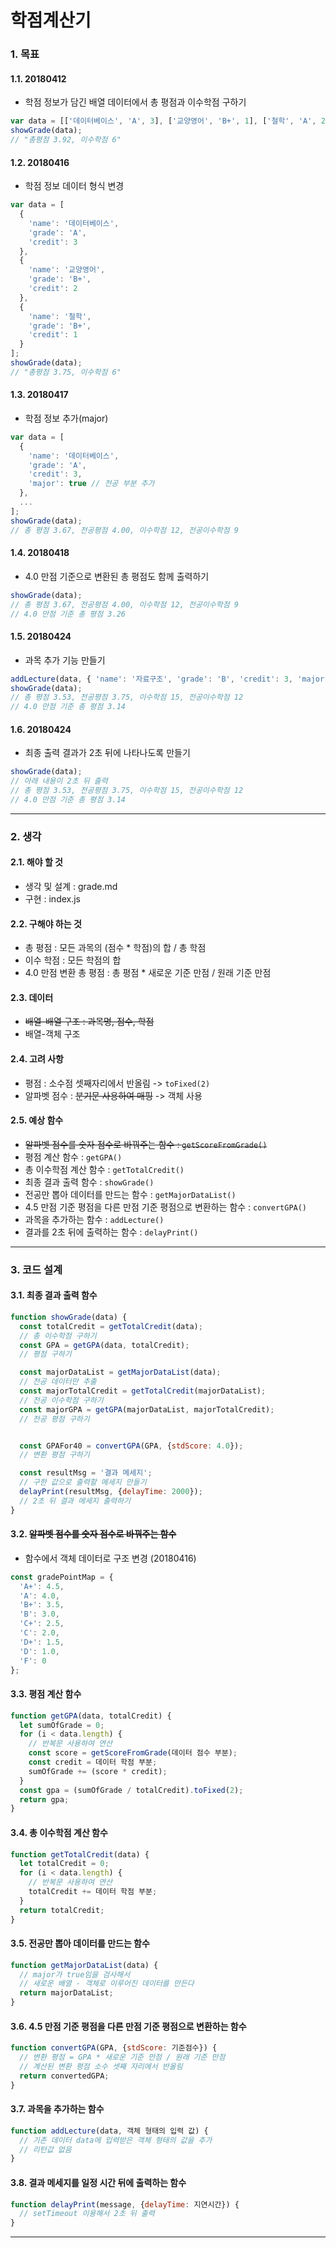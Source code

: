 학점계산기
===
### 1. 목표

#### 1.1. 20180412
* 학점 정보가 담긴 배열 데이터에서 총 평점과 이수학점 구하기
```javascript
var data = [['데이터베이스', 'A', 3], ['교양영어', 'B+', 1], ['철학', 'A', 2]];
showGrade(data);
// "총평점 3.92, 이수학점 6"
```

#### 1.2. 20180416
* 학점 정보 데이터 형식 변경
```javascript
var data = [
  {
    'name': '데이터베이스',
    'grade': 'A',
    'credit': 3
  },
  {
    'name': '교양영어',
    'grade': 'B+',
    'credit': 2
  },
  {
    'name': '철학',
    'grade': 'B+',
    'credit': 1
  }
];
showGrade(data);
// "총평점 3.75, 이수학점 6"
```

#### 1.3. 20180417
* 학점 정보 추가(major)
```javascript
var data = [
  {
    'name': '데이터베이스',
    'grade': 'A',
    'credit': 3,
    'major': true // 전공 부분 추가
  },
  ...
];
showGrade(data);
// 총 평점 3.67, 전공평점 4.00, 이수학점 12, 전공이수학점 9
```

#### 1.4. 20180418
* 4.0 만점 기준으로 변환된 총 평점도 함께 출력하기
```javascript
showGrade(data);
// 총 평점 3.67, 전공평점 4.00, 이수학점 12, 전공이수학점 9
// 4.0 만점 기준 총 평점 3.26
```

#### 1.5. 20180424
* 과목 추가 기능 만들기
```javascript
addLecture(data, { 'name': '자료구조', 'grade': 'B', 'credit': 3, 'major': true });
showGrade(data);
// 총 평점 3.53, 전공평점 3.75, 이수학점 15, 전공이수학점 12
// 4.0 만점 기준 총 평점 3.14
```

#### 1.6. 20180424
* 최종 출력 결과가 2초 뒤에 나타나도록 만들기
```javascript
showGrade(data);
// 아래 내용이 2초 뒤 출력
// 총 평점 3.53, 전공평점 3.75, 이수학점 15, 전공이수학점 12
// 4.0 만점 기준 총 평점 3.14
```
----------
### 2. 생각

#### 2.1. 해야 할 것
* 생각 및 설계 : grade.md
* 구현 : index.js

#### 2.2. 구해야 하는 것
* 총 평점 : 모든 과목의 (점수 * 학점)의 합 / 총 학점
* 이수 학점 : 모든 학점의 합
* 4.0 만점 변환 총 평점 : 총 평점 * 새로운 기준 만점 / 원래 기준 만점

#### 2.3. 데이터
* ~~배열-배열 구조 : 과목명, 점수, 학점~~
* 배열-객체 구조

#### 2.4. 고려 사항
* 평점 : 소수점 셋째자리에서 반올림 -> `toFixed(2)`
* 알파벳 점수 : ~~분기문 사용하여 매핑~~ -> 객체 사용

#### 2.5. 예상 함수
* ~~알파벳 점수를 숫자 점수로 바꿔주는 함수 : `getScoreFromGrade()`~~
* 평점 계산 함수 : `getGPA()`
* 총 이수학점 계산 함수 : `getTotalCredit()`
* 최종 결과 출력 함수 : `showGrade()`
* 전공만 뽑아 데이터를 만드는 함수 : `getMajorDataList()`
* 4.5 만점 기준 평점을 다른 만점 기준 평점으로 변환하는 함수 : `convertGPA()`
* 과목을 추가하는 함수 : `addLecture()`
* 결과를 2초 뒤에 출력하는 함수 : `delayPrint()`
----------
### 3. 코드 설계

#### 3.1. 최종 결과 출력 함수
```javascript
function showGrade(data) {
  const totalCredit = getTotalCredit(data);
  // 총 이수학점 구하기
  const GPA = getGPA(data, totalCredit);
  // 평점 구하기

  const majorDataList = getMajorDataList(data);
  // 전공 데이터만 추출
  const majorTotalCredit = getTotalCredit(majorDataList);
  // 전공 이수학점 구하기
  const majorGPA = getGPA(majorDataList, majorTotalCredit);
  // 전공 평점 구하기


  const GPAFor40 = convertGPA(GPA, {stdScore: 4.0});
  // 변환 평점 구하기

  const resultMsg = '결과 메세지';
  // 구한 값으로 출력할 메세지 만들기
  delayPrint(resultMsg, {delayTime: 2000});
  // 2초 뒤 결과 메세지 출력하기
}
```

#### 3.2. ~~알파벳 점수를 숫자 점수로 바꿔주는 함수~~
* 함수에서 객체 데이터로 구조 변경 (20180416)
```javascript
const gradePointMap = {
  'A+': 4.5,
  'A': 4.0,
  'B+': 3.5,
  'B': 3.0,
  'C+': 2.5,
  'C': 2.0,
  'D+': 1.5,
  'D': 1.0,
  'F': 0
};
```

#### 3.3. 평점 계산 함수
```javascript
function getGPA(data, totalCredit) {
  let sumOfGrade = 0;
  for (i < data.length) {
    // 반복문 사용하여 연산
    const score = getScoreFromGrade(데이터 점수 부분);
    const credit = 데이터 학점 부분;
    sumOfGrade += (score * credit);
  }
  const gpa = (sumOfGrade / totalCredit).toFixed(2);
  return gpa;
}
```

#### 3.4. 총 이수학점 계산 함수
```javascript
function getTotalCredit(data) {
  let totalCredit = 0;
  for (i < data.length) {
    // 반복문 사용하여 연산
    totalCredit += 데이터 학점 부분;
  }
  return totalCredit;
}
```

#### 3.5. 전공만 뽑아 데이터를 만드는 함수
```javascript
function getMajorDataList(data) {
  // major가 true임을 검사해서
  // 새로운 배열 - 객체로 이루어진 데이터를 만든다
  return majorDataList;
}
```

#### 3.6. 4.5 만점 기준 평점을 다른 만점 기준 평점으로 변환하는 함수
```javascript
function convertGPA(GPA, {stdScore: 기준점수}) {
  // 변환 평점 = GPA * 새로운 기준 만점 / 원래 기준 만점
  // 계산된 변환 평점 소수 셋째 자리에서 반올림
  return convertedGPA;
}
```

#### 3.7. 과목을 추가하는 함수
```javascript
function addLecture(data, 객체 형태의 입력 값) {
  // 기존 데이터 data에 입력받은 객체 형태의 값을 추가
  // 리턴값 없음
}
```

#### 3.8. 결과 메세지를 일정 시간 뒤에 출력하는 함수
```javascript
function delayPrint(message, {delayTime: 지연시간}) {
  // setTimeout 이용해서 2초 뒤 출력
}
```
----------
